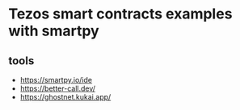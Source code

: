 # Tezos smart contracts examples with smartpy

## tools
- https://smartpy.io/ide
- https://better-call.dev/
- https://ghostnet.kukai.app/
